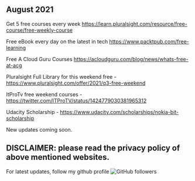 August 2021
-------------------------------------
Get 5 free courses every week https://learn.pluralsight.com/resource/free-course/free-weekly-course

Free eBook every day on the latest in tech https://www.packtpub.com/free-learning

Free A Cloud Guru Courses https://acloudguru.com/blog/news/whats-free-at-acg

Pluralsight Full Library for this weekend free - https://www.pluralsight.com/offer/2021/q3-free-weekend

ItProTv free weekend courses - https://twitter.com/ITProTV/status/1424779030381965312

Udacity Scholarship - https://www.udacity.com/scholarships/nokia-bit-scholarship

New updates coming soon.

DISCLAIMER: please read the privacy policy of above mentioned websites.
--------------------------------------------------------------------------------------
For latest updates, follow my github profile <img alt="GitHub followers" src="https://img.shields.io/github/followers/josepraveen?style=social">

